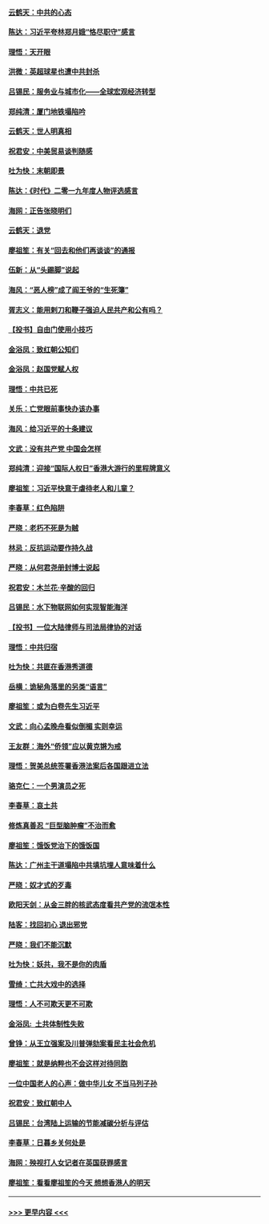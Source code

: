 #### [云鹤天：中共的心态](../pages/nsc993/n11729906.md?t=12181701) 
#### [陈达：习近平夸林郑月娥“恪尽职守”感言](../pages/nsc993/n11729881.md?t=12181701) 
#### [理悟：天开眼](../pages/nsc993/n11729699.md?t=12181701) 
#### [洪微：英超球星也遭中共封杀](../pages/nsc993/n11727243.md?t=12181701) 
#### [吕锡民：服务业与城市化——全球宏观经济转型](../pages/nsc993/n11725845.md?t=12181701) 
#### [郑纯清：厦门地铁塌陷吟](../pages/nsc993/n11725813.md?t=12181701) 
#### [云鹤天：世人明真相](../pages/nsc993/n11725621.md?t=12181701) 
#### [祝君安：中美贸易谈判随感](../pages/nsc993/n11725609.md?t=12181701) 
#### [吐为快：末朝即景](../pages/nsc993/n11723365.md?t=12181701) 
#### [陈达：《时代》二零一九年度人物评选感言](../pages/nsc993/n11723337.md?t=12181701) 
#### [海网：正告张晓明们](../pages/nsc993/n11723228.md?t=12181701) 
#### [云鹤天：退党](../pages/nsc993/n11723056.md?t=12181701) 
#### [廖祖笙：有关“回去和他们再谈谈”的通报](../pages/nsc993/n11722442.md?t=12181701) 
#### [伍新：从“头踢脚”说起](../pages/nsc993/n11722429.md?t=12181701) 
#### [海风：“恶人榜”成了阎王爷的“生死簿”](../pages/nsc993/n11722272.md?t=12181701) 
#### [胥志义：能用剌刀和鞭子强迫人民共产和公有吗？](../pages/nsc993/n11720569.md?t=12181701) 
#### [【投书】自由门使用小技巧](../pages/nsc993/n11720180.md?t=12181701) 
#### [金浴凤：致红朝公知们](../pages/nsc993/n11720563.md?t=12181701) 
#### [金浴凤：赵国党赋人权](../pages/nsc993/n11720533.md?t=12181701) 
#### [理悟：中共已死](../pages/nsc993/n11720233.md?t=12181701) 
#### [关乐：亡党眼前事快办该办事](../pages/nsc993/n11719160.md?t=12181701) 
#### [海风：给习近平的十条建议](../pages/nsc993/n11717616.md?t=12181701) 
#### [文武：没有共产党 中国会怎样](../pages/nsc993/n11717584.md?t=12181701) 
#### [郑纯清：迎接“国际人权日”香港大游行的里程牌意义](../pages/nsc993/n11717417.md?t=12181701) 
#### [廖祖笙：习近平快意于虐待老人和儿童？](../pages/nsc993/n11715313.md?t=12181701) 
#### [李春草：红色陷阱](../pages/nsc993/n11715029.md?t=12181701) 
#### [严晓：老朽不死是为贼](../pages/nsc993/n11712910.md?t=12181701) 
#### [林忌：反抗运动要作持久战](../pages/nsc993/n11712623.md?t=12181701) 
#### [严晓：从何君尧册封博士说起](../pages/nsc993/n11712465.md?t=12181701) 
#### [祝君安：木兰花·辛酸的回归](../pages/nsc993/n11712381.md?t=12181701) 
#### [吕锡民：水下物联网如何实现智能海洋](../pages/nsc993/n11711158.md?t=12181701) 
#### [【投书】一位大陆律师与司法局律协的对话](../pages/nsc993/n11709675.md?t=12181701) 
#### [理悟：中共归宿](../pages/nsc993/n11710059.md?t=12181701) 
#### [吐为快：共匪在香港秀道德](../pages/nsc993/n11709979.md?t=12181701) 
#### [岳横：诡秘角落里的另类“语言”](../pages/nsc993/n11709792.md?t=12181701) 
#### [廖祖笙：或为白卷先生习近平](../pages/nsc993/n11708330.md?t=12181701) 
#### [文武：向心孟晚舟看似倒楣 实则幸运](../pages/nsc993/n11708236.md?t=12181701) 
#### [王友群：海外“侨领”应以黄克锵为戒](../pages/nsc993/n11706176.md?t=12181701) 
#### [理悟：贺美总统签署香港法案后各国跟进立法](../pages/nsc993/n11706853.md?t=12181701) 
#### [骆克仁：一个男演员之死](../pages/nsc993/n11706677.md?t=12181701) 
#### [李春草：哀土共](../pages/nsc993/n11706255.md?t=12181701) 
#### [修炼真善忍 “巨型脑肿瘤”不治而愈](../pages/nsc993/n11705340.md?t=12181701) 
#### [廖祖笙：饿饭党治下的饿饭国](../pages/nsc993/n11705085.md?t=12181701) 
#### [陈达：广州主干道塌陷中共填坑埋人意味着什么](../pages/nsc993/n11705046.md?t=12181701) 
#### [严晓：奴才式的歹毒](../pages/nsc993/n11704826.md?t=12181701) 
#### [欧阳天剑：从金三胖的核武态度看共产党的流氓本性](../pages/nsc993/n11702238.md?t=12181701) 
#### [陆客：找回初心 退出邪党](../pages/nsc993/n11702213.md?t=12181701) 
#### [严晓：我们不能沉默](../pages/nsc993/n11702110.md?t=12181701) 
#### [吐为快：妖共，我不是你的肉盾](../pages/nsc993/n11701366.md?t=12181701) 
#### [雪绮：亡共大戏中的选择](../pages/nsc993/n11699922.md?t=12181701) 
#### [理悟：人不可欺天更不可欺](../pages/nsc993/n11699657.md?t=12181701) 
#### [金浴凤:  土共体制性失败](../pages/nsc993/n11699361.md?t=12181701) 
#### [曾铮：从王立强案及川普弹劾案看民主社会危机](../pages/nsc993/n11699318.md?t=12181701) 
#### [廖祖笙：就是纳粹也不会这样对待同胞](../pages/nsc993/n11697658.md?t=12181701) 
#### [一位中国老人的心声：做中华儿女 不当马列子孙](../pages/nsc993/n11697525.md?t=12181701) 
#### [祝君安：致红朝中人](../pages/nsc993/n11697518.md?t=12181701) 
#### [吕锡民：台湾陆上运输的节能减碳分析与评估](../pages/nsc993/n11694983.md?t=12181701) 
#### [李春草：日暮乡关何处是](../pages/nsc993/n11694805.md?t=12181701) 
#### [海网：殃视打人女记者在英国获罪感言](../pages/nsc993/n11693832.md?t=12181701) 
#### [廖祖笙：看看廖祖笙的今天 想想香港人的明天](../pages/nsc993/n11693707.md?t=12181701) 

----
#### [ >>> 更早内容 <<< ](../indexes/nsc993-earlier.md)
